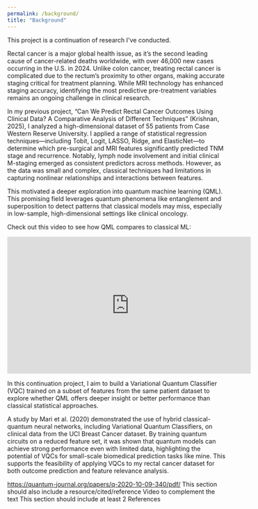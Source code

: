 ```yaml
---
permalink: /background/
title: "Background"
---
```


This project is a continuation of research I've conducted.

Rectal cancer is a major global health issue, as it’s the second leading cause of cancer-related deaths worldwide, with over 46,000 new cases occurring in the U.S. in 2024. Unlike colon cancer, treating rectal cancer is complicated due to the rectum’s proximity to other organs, making accurate staging critical for treatment planning. While MRI technology has enhanced staging accuracy, identifying the most predictive pre-treatment variables remains an ongoing challenge in clinical research.

In my previous project, “Can We Predict Rectal Cancer Outcomes Using Clinical Data? A Comparative Analysis of Different Techniques” (Krishnan, 2025), I analyzed a high-dimensional dataset of 55 patients from Case Western Reserve University. I applied a range of statistical regression techniques—including Tobit, Logit, LASSO, Ridge, and ElasticNet—to determine which pre-surgical and MRI features significantly predicted TNM stage and recurrence. Notably, lymph node involvement and initial clinical M-staging emerged as consistent predictors across methods. However, as the data was small and complex, classical techniques had limitations in capturing nonlinear relationships and interactions between features.

This motivated a deeper exploration into quantum machine learning (QML). This promising field leverages quantum phenomena like entanglement and superposition to detect patterns that classical models may miss, especially in low-sample, high-dimensional settings like clinical oncology. 

Check out this video to see how QML compares to classical ML:
<iframe width="560" height="315" src="https://www.youtube.com/embed/-xAlAcKY8KY?si=S0KNm9Sm1nt_Go79" title="YouTube video player" frameborder="0" allow="accelerometer; autoplay; clipboard-write; encrypted-media; gyroscope; picture-in-picture; web-share" referrerpolicy="strict-origin-when-cross-origin" allowfullscreen></iframe>


In this continuation project, I aim to build a Variational Quantum Classifier (VQC) trained on a subset of features from the same patient dataset to explore whether QML offers deeper insight or better performance than classical statistical approaches.

A study by Mari et al. (2020) demonstrated the use of hybrid classical-quantum neural networks, including Variational Quantum Classifiers, on clinical data from the UCI Breast Cancer dataset. By training quantum circuits on a reduced feature set, it was shown that quantum models can achieve strong performance even with limited data, highlighting the potential of VQCs for small-scale biomedical prediction tasks like mine. This supports the feasibility of applying VQCs to my rectal cancer dataset for both outcome prediction and feature relevance analysis.

https://quantum-journal.org/papers/q-2020-10-09-340/pdf/
This section should also include a resource/cited/reference Video to complement the text
This section should include at least 2 References
